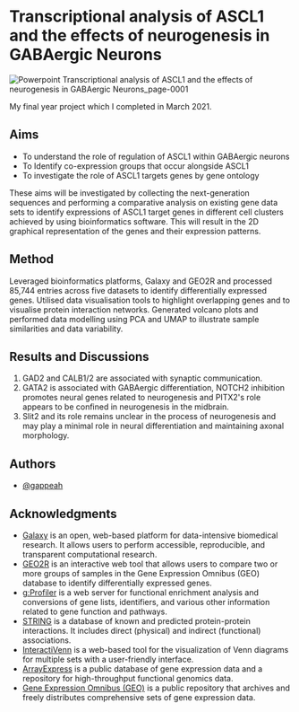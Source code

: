 # Transcriptional analysis of ASCL1 and the effects of neurogenesis in GABAergic Neurons
 
![Powerpoint  Transcriptional analysis of ASCL1 and the effects of neurogenesis in GABAergic Neurons_page-0001](https://github.com/gappeah/Transcriptional-analysis-of-ASCL1-and-the-effects-of-neurogenesis-in-GABAergic-Neurons/assets/114095068/e623ec3e-0128-4d8b-9cf5-39338cb0a906)


My final year project which I completed in March 2021. 

## Aims
* To understand the role of regulation of ASCL1 within GABAergic neurons
* To Identify co-expression groups that occur alongside ASCL1
* To investigate the role of ASCL1 targets genes by gene ontology

These aims will be investigated by collecting the next-generation sequences and performing a comparative analysis on existing gene data sets to identify expressions of ASCL1 target genes in different cell clusters
achieved by using bioinformatics software. This will result in the 2D graphical representation of the genes and their expression patterns.

## Method
Leveraged bioinformatics platforms, Galaxy and GEO2R and processed 85,744 entries across five datasets to identify differentially expressed genes. 
Utilised data visualisation tools to highlight overlapping genes and to visualise protein interaction networks. Generated volcano plots and performed data modelling using PCA and UMAP to illustrate sample similarities and data variability.

## Results and Discussions
1. GAD2 and CALB1/2 are associated with synaptic communication.
2. GATA2 is associated with GABAergic differentiation, NOTCH2 inhibition promotes neural genes related to neurogenesis and PITX2's role appears to be confined in neurogenesis in the midbrain. 
3. Slit2 and its role remains unclear in the process of neurogenesis and may play a minimal role in neural differentiation and maintaining axonal morphology.


## Authors

- [@gappeah](https://github.com/gappeah)


## Acknowledgments
* [Galaxy](https://galaxyproject.org/) is an open, web-based platform for data-intensive biomedical research. It allows users to perform accessible, reproducible, and transparent computational research.
* [GEO2R](https://www.ncbi.nlm.nih.gov/geo/geo2r/) is an interactive web tool that allows users to compare two or more groups of samples in the Gene Expression Omnibus (GEO) database to identify differentially expressed genes.
* [g:Profiler](https://biit.cs.ut.ee/gprofiler/) is a web server for functional enrichment analysis and conversions of gene lists, identifiers, and various other information related to gene function and pathways.
* [STRING](https://string-db.org/) is a database of known and predicted protein-protein interactions. It includes direct (physical) and indirect (functional) associations.
* [InteractiVenn](http://www.interactivenn.net/) is a web-based tool for the visualization of Venn diagrams for multiple sets with a user-friendly interface.
* [ArrayExpress](https://www.ebi.ac.uk/arrayexpress/) is a public database of gene expression data and a repository for high-throughput functional genomics data.
* [Gene Expression Omnibus (GEO)](https://www.ncbi.nlm.nih.gov/geo/) is a public repository that archives and freely distributes comprehensive sets of gene expression data.



